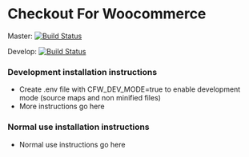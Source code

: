 # Checkout For Woocommerce

Master: [![Build Status](https://travis-ci.org/Objectivco/checkout-for-woocommerce.svg?branch=master)](https://travis-ci.org/Objectivco/checkout-for-woocommerce)

Develop: [![Build Status](https://travis-ci.org/Objectivco/checkout-for-woocommerce.svg?branch=develop)](https://travis-ci.org/Objectivco/checkout-for-woocommerce)

### Development installation instructions

* Create .env file with CFW_DEV_MODE=true to enable development mode (source maps and non minified files)
* More instructions go here

### Normal use installation instructions

* Normal use instructions go here